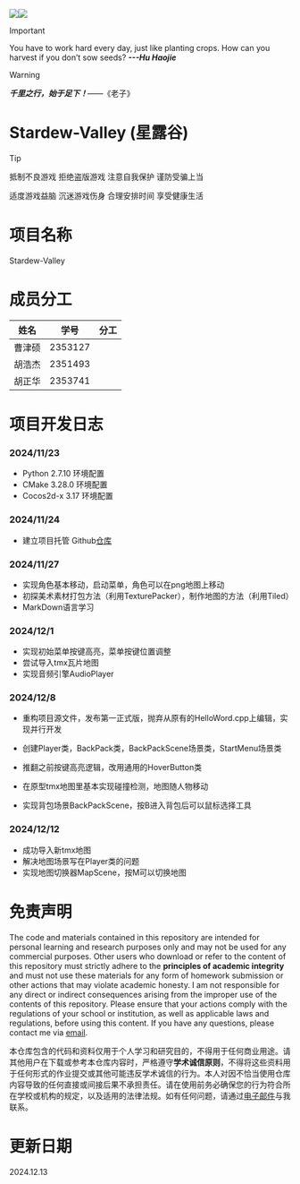 ![](https://img.shields.io/badge/Cocos2d--x--3.17-black?style=flat&logo=cocos&logoColor=%23FFFFFF&logoSize=1000&labelColor=%23000000&color=%230000FF)![](https://img.shields.io/badge/IDE-Visual_Studio_2022-blue?logo=cplusplus&color=%236A5ACD)

> [!IMPORTANT]
>
> You have to work hard every day, just like planting crops. How can you harvest if you don’t sow seeds? ***---Hu Haojie***

> [!WARNING]
>
> ***千里之行，始于足下！***——《老子》

# Stardew-Valley (星露谷)

> [!TIP]
>
> 抵制不良游戏 拒绝盗版游戏 注意自我保护 谨防受骗上当
>
> 适度游戏益脑 沉迷游戏伤身 合理安排时间 享受健康生活

# 项目名称

Stardew-Valley

# 成员分工

|  姓名  |  学号   | 分工 |
| :----: | :-----: | :--: |
| 曹津硕 | 2353127 |      |
| 胡浩杰 | 2351493 |      |
| 胡正华 | 2353741 |      |



# 项目开发日志

### 2024/11/23

- Python 2.7.10 环境配置
- CMake 3.28.0 环境配置
- Cocos2d-x 3.17 环境配置

### 2024/11/24

- 建立项目托管 Github[仓库](https://github.com/Jackey0903/Stardew-Valley/)

### 2024/11/27

- 实现角色基本移动，启动菜单，角色可以在png地图上移动
- 初探美术素材打包方法（利用TexturePacker），制作地图的方法（利用Tiled）
- MarkDown语言学习

### 2024/12/1

- 实现初始菜单按键高亮，菜单按键位置调整
- 尝试导入tmx瓦片地图
- 实现音频引擎AudioPlayer

### 2024/12/8

- 重构项目源文件，发布第一正式版，抛弃从原有的HelloWord.cpp上编辑，实现并行开发

- 创建Player类，BackPack类，BackPackScene场景类，StartMenu场景类

- 推翻之前按键高亮逻辑，改用通用的HoverButton类

- 在原型tmx地图里基本实现碰撞检测，地图随人物移动

- 实现背包场景BackPackScene，按B进入背包后可以鼠标选择工具

### 2024/12/12

- 成功导入新tmx地图
- 解决地图场景写在Player类的问题
- 实现地图切换器MapScene，按M可以切换地图

# 免责声明
The code and materials contained in this repository are intended for personal learning and research purposes only and may not be used for any commercial purposes. Other users who download or refer to the content of this repository must strictly adhere to the **principles of academic integrity** and must not use these materials for any form of homework submission or other actions that may violate academic honesty. I am not responsible for any direct or indirect consequences arising from the improper use of the contents of this repository. Please ensure that your actions comply with the regulations of your school or institution, as well as applicable laws and regulations, before using this content. If you have any questions, please contact me via [email](mailto:2353127@tongji.edu.cn).

本仓库包含的代码和资料仅用于个人学习和研究目的，不得用于任何商业用途。请其他用户在下载或参考本仓库内容时，严格遵守**学术诚信原则**，不得将这些资料用于任何形式的作业提交或其他可能违反学术诚信的行为。本人对因不恰当使用仓库内容导致的任何直接或间接后果不承担责任。请在使用前务必确保您的行为符合所在学校或机构的规定，以及适用的法律法规。如有任何问题，请通过[电子邮件](mailto:2353127@tongji.edu.cn)与我联系。

# 更新日期

2024.12.13